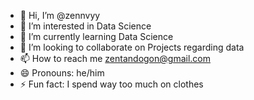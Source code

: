 - 👋 Hi, I’m @zennvyy
- 👀 I’m interested in Data Science
- 🌱 I’m currently learning Data Science
- 💞️ I’m looking to collaborate on Projects regarding data
- 📫 How to reach me zentandogon@gmail.com
- 😄 Pronouns: he/him
- ⚡ Fun fact: I spend way too much on clothes

<!---
zennvyy/zennvyy is a ✨ special ✨ repository because its `README.md` (this file) appears on your GitHub profile.
You can click the Preview link to take a look at your changes.
--->
